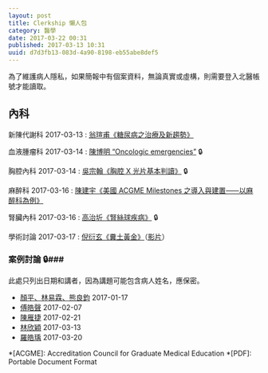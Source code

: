 ```yaml
---
layout: post
title: Clerkship 懶人包
category: 醫學
date: 2017-03-22 00:31
published: 2017-03-13 10:31
uuid: d7d3fb13-083d-4a90-8198-eb55abe8def5
---
```

為了維護病人隱私，如果簡報中有個案資料，無論真實或虛構，則需要登入北醫帳號才能讀取。

內科
----
新陳代謝科 <time>2017-03-13</time>
: [翁瑄甫《糖尿病之治療及新趨勢》](https://drive.google.com/file/d/0BxUY0Bm_YI1gdUhWOVBsUGF6Mnc/view)

血液腫瘤科 <time>2017-03-14</time>
: [陳博明 <q lang="en">Oncologic emergencies</q>](https://drive.google.com/file/d/0BxUY0Bm_YI1gU2c5LXM0SUhtTTA/view) 🔒

胸腔內科 <time>2017-03-14</time>
: [吳宗翰《胸腔 X 光片基本判讀》](https://drive.google.com/file/d/0BxUY0Bm_YI1gZUhZV1lUZEFUVkU/view) 🔒

麻醉科 <time>2017-03-16</time>
: [陳建宇《美國 <span lang="en">ACGME Milestones</span> 之導入與建置⸺以麻醉科為例》](https://drive.google.com/file/d/0BxUY0Bm_YI1gWkJ4VUFzaGNiXzQ/view)

腎臟內科 <time>2017-03-16</time>
: [高治圻《腎絲球疾病》](https://drive.google.com/file/d/0BxUY0Bm_YI1gQU5aNkVpb1JHMVE/view) 🔒

學術討論 <time>2017-03-17</time>
: [倪衍玄《糞土黃金》](https://drive.google.com/file/d/0BxUY0Bm_YI1gQm5sMV9mdzVOQkU/view)（[影片](http://my2.tmu.edu.tw/b101100025/doc/130053)）

### 案例討論 🔒###
此處只列出日期和講者，因為講題可能包含病人姓名，應保密。

* [顏平、林易霖、熊良鈞](https://drive.google.com/file/d/0BxUY0Bm_YI1gRVhTZk5PdERBWlk/view) <time>2017-01-17</time>
* [傅皓聲](https://drive.google.com/file/d/0BxUY0Bm_YI1gNi1IOHlTaXlQZk0/view) <time>2017-02-07</time>
* [陳雁捷](https://drive.google.com/file/d/0BxUY0Bm_YI1gLTljREVISk5LOVE/view) <time>2017-02-21</time>
* [林欣穎](https://drive.google.com/file/d/0BxUY0Bm_YI1geDBvWVpwVEgzN2M/view) <time>2017-03-13</time>
* [羅皓瑀](https://drive.google.com/file/d/0BxUY0Bm_YI1gbndpWVFidl9USmc/view) <time>2017-03-20</time>

*[ACGME]: Accreditation Council for Graduate Medical Education
*[PDF]: Portable Document Format
